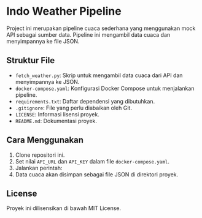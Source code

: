 # Indo Weather Pipeline

Project ini merupakan pipeline cuaca sederhana yang menggunakan mock API sebagai sumber data. Pipeline ini mengambil data cuaca dan menyimpannya ke file JSON.

## Struktur File
- `fetch_weather.py`: Skrip untuk mengambil data cuaca dari API dan menyimpannya ke JSON.
- `docker-compose.yaml`: Konfigurasi Docker Compose untuk menjalankan pipeline.
- `requirements.txt`: Daftar dependensi yang dibutuhkan.
- `.gitignore`: File yang perlu diabaikan oleh Git.
- `LICENSE`: Informasi lisensi proyek.
- `README.md`: Dokumentasi proyek.

## Cara Menggunakan
1. Clone repositori ini.
2. Set nilai `API_URL` dan `API_KEY` dalam file `docker-compose.yaml`.
3. Jalankan perintah:
4. Data cuaca akan disimpan sebagai file JSON di direktori proyek.

## License
Proyek ini dilisensikan di bawah MIT License.

